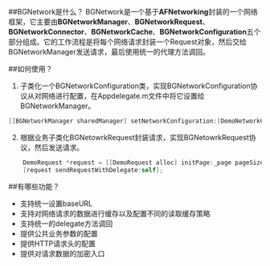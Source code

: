 ##BGNetwork是什么？
BGNetwork是一个基于**AFNetworking**封装的一个网络框架，它主要由**BGNetworkManager**、**BGNetworkRequest**、**BGNetworkConnector**、**BGNetworkCache**、**BGNetworkConfiguration**五个部分组成。它的工作流程是将每个网络请求封装一个Request对象，然后交给BGNetworkManager发送请求，最后使用统一的代理方法调回。


##如何使用？

1. 子类化一个BGNetworkConfiguration类，实现BGNetworkConfiguration协议从对网络进行配置，在Appdelegate.m文件中将它设置给BGNetworkManager。   
```objective-c
[[BGNetworkManager sharedManager] setNetworkConfiguration:[DemoNetworkConfiguration configuration]];
```

2. 根据业务子类化BGNetowrkRequest封装请求，实现BGNetowrkRequest协议，然后发送请求。   
```objective-c
    DemoRequest *request = [[DemoRequest alloc] initPage:_page pageSize:_pageSize];
    [request sendRequestWithDelegate:self];
```

##有哪些功能？
* 支持统一设置baseURL
* 支持对网络请求的数据进行缓存以及配置不同的读取缓存策略
* 支持统一的delegate方法调回
* 提供公共业务参数的配置
* 提供HTTP请求头的配置
* 提供对请求数据的加密入口
